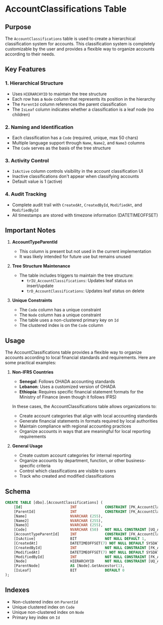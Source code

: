 # AccountClassifications Table

## Purpose
The `AccountClassifications` table is used to create a hierarchical classification system for accounts. This classification system is completely customizable by the user and provides a flexible way to organize accounts according to their needs.

## Key Features

### 1. Hierarchical Structure
- Uses `HIERARCHYID` to maintain the tree structure
- Each row has a `Node` column that represents its position in the hierarchy
- The `ParentId` column references the parent classification
- The `IsLeaf` column indicates whether a classification is a leaf node (no children)

### 2. Naming and Identification
- Each classification has a `Code` (required, unique, max 50 chars)
- Multiple language support through `Name`, `Name2`, and `Name3` columns
- The `Code` serves as the basis of the tree structure

### 3. Activity Control
- `IsActive` column controls visibility in the account classification UI
- Inactive classifications don't appear when classifying accounts
- Default value is 1 (active)

### 4. Audit Tracking
- Complete audit trail with `CreatedAt`, `CreatedById`, `ModifiedAt`, and `ModifiedById`
- All timestamps are stored with timezone information (DATETIMEOFFSET)

## Important Notes

1. **AccountTypeParentId**
   - This column is present but not used in the current implementation
   - It was likely intended for future use but remains unused

2. **Tree Structure Maintenance**
   - The table includes triggers to maintain the tree structure:
     - `trIU_AccountClassifications`: Updates leaf status on insert/update
     - `trD_AccountClassifications`: Updates leaf status on delete

3. **Unique Constraints**
   - The `Code` column has a unique constraint
   - The `Node` column has a unique constraint
   - The table uses a non-clustered primary key on `Id`
   - The clustered index is on the `Code` column

## Usage
The AccountClassifications table provides a flexible way to organize accounts according to local financial standards and requirements. Here are some practical examples:

1. **Non-IFRS Countries**
   - **Senegal**: Follows OHADA accounting standards
   - **Lebanon**: Uses a customized version of OHADA
   - **Ethiopia**: Requires specific financial statement formats for the Ministry of Finance (even though it follows IFRS)
   
   In these cases, the AccountClassifications table allows organizations to:
   - Create account categories that align with local accounting standards
   - Generate financial statements in formats required by local authorities
   - Maintain compliance with regional accounting practices
   - Organize accounts in ways that are meaningful for local reporting requirements

2. **General Usage**
   - Create custom account categories for internal reporting
   - Organize accounts by department, function, or other business-specific criteria
   - Control which classifications are visible to users
   - Track who created and modified classifications

## Schema
```sql
CREATE TABLE [dbo].[AccountClassifications] (
    [Id]                      INT             CONSTRAINT [PK_AccountClassifications] PRIMARY KEY NONCLUSTERED IDENTITY,
    [ParentId]                INT             CONSTRAINT [FK_AccountClassifications__ParentId] REFERENCES [dbo].[AccountClassifications] ([Id]),
    [Name]                    NVARCHAR (255),
    [Name2]                   NVARCHAR (255),
    [Name3]                   NVARCHAR (255),
    [Code]                    NVARCHAR (50)   NOT NULL CONSTRAINT [UQ_AccountClassifications__Code] UNIQUE CLUSTERED,
    [AccountTypeParentId]     INT             CONSTRAINT [FK_AccountClassifications__AccountTypeParentId] REFERENCES dbo.AccountTypes([Id]),
    [IsActive]                BIT             NOT NULL DEFAULT 1,
    [CreatedAt]               DATETIMEOFFSET(7) NOT NULL DEFAULT SYSDATETIMEOFFSET(),
    [CreatedById]             INT             NOT NULL CONSTRAINT [FK_AccountClassifications__CreatedById] REFERENCES [dbo].[Users] ([Id]),
    [ModifiedAt]              DATETIMEOFFSET(7) NOT NULL DEFAULT SYSDATETIMEOFFSET(),
    [ModifiedById]            INT             NOT NULL CONSTRAINT [FK_AccountClassifications__ModifiedById] REFERENCES [dbo].[Users] ([Id]),
    [Node]                    HIERARCHYID     NOT NULL CONSTRAINT [UQ_AccountClassifications__Node] UNIQUE,
    [ParentNode]              AS [Node].GetAncestor(1),
    [IsLeaf]                  BIT             DEFAULT 0
);
```

## Indexes
- Non-clustered index on `ParentId`
- Unique clustered index on `Code`
- Unique non-clustered index on `Node`
- Primary key index on `Id`
